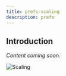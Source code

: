 ```yaml
---
title: prefs-scaling
description: prefs
---
```


## Introduction
 *Content coming soon.*

![Scaling](..\img\pref-scaling.png)
